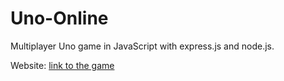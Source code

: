 
# Uno-Online

Multiplayer Uno game in JavaScript with express.js and node.js.

Website: [link to the game](http://www.slin35-unoonline.com)

